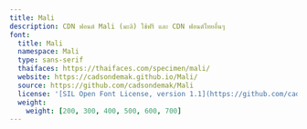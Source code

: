 ```yaml
---
title: Mali
description: CDN ฟอนต์ Mali (มะลิ) ใช้ฟรี และ CDN ฟอนต์ไทยอื่นๆ
font:
  title: Mali
  namespace: Mali
  type: sans-serif
  thaifaces: https://thaifaces.com/specimen/mali/
  website: https://cadsondemak.github.io/Mali/
  source: https://github.com/cadsondemak/Mali
  license: '[SIL Open Font License, version 1.1](https://github.com/cadsondemak/Mali/blob/master/OFL.txt)'
  weight:
    weight: [200, 300, 400, 500, 600, 700]
---
```


<div></div>
